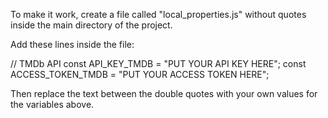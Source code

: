 To make it work, create a file called "local_properties.js" without quotes inside the main directory of the project.

Add these lines inside the file:

// TMDb API
const API_KEY_TMDB = "PUT YOUR API KEY HERE";
const ACCESS_TOKEN_TMDB = "PUT YOUR ACCESS TOKEN HERE";

Then replace the text between the double quotes with your own values for the variables above.